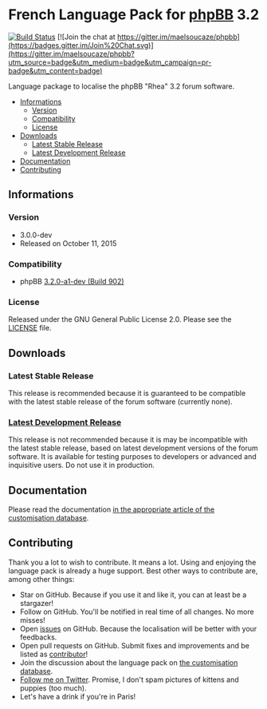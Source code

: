 # French Language Pack for [phpBB](https://www.phpbb.com/) 3.2

[![Build Status](https://travis-ci.org/maelsoucaze/phpbb.svg?branch=master)](https://travis-ci.org/maelsoucaze/phpbb) [![Join the chat at https://gitter.im/maelsoucaze/phpbb](https://badges.gitter.im/Join%20Chat.svg)](https://gitter.im/maelsoucaze/phpbb?utm_source=badge&utm_medium=badge&utm_campaign=pr-badge&utm_content=badge)

Language package to localise the phpBB "Rhea" 3.2 forum software.

- [Informations](https://github.com/maelsoucaze/phpbb/tree/master#informations)
  - [Version](https://github.com/maelsoucaze/phpbb/tree/master#version)
  - [Compatibility](https://github.com/maelsoucaze/phpbb/tree/master#compatibility)
  - [License](https://github.com/maelsoucaze/phpbb/tree/master#license)
- [Downloads](https://github.com/maelsoucaze/flarum#downloads)
	- [Latest Stable Release](https://github.com/maelsoucaze/phpbb/tree/master#latest-stable-release)
	- [Latest Development Release](https://github.com/maelsoucaze/phpbb/tree/master#latest-development-release)
- [Documentation](https://github.com/maelsoucaze/phpbb/tree/master#documentation)
- [Contributing](https://github.com/maelsoucaze/phpbb/tree/master#contributing)

## Informations

### Version

- 3.0.0-dev
- Released on October 11, 2015

### Compatibility

- phpBB [3.2.0-a1-dev (Build 902)](https://bamboo.phpbb.com/browse/PHPBB3-RHEA-902)

### License

Released under the GNU General Public License 2.0. Please see the [LICENSE](https://github.com/maelsoucaze/phpbb/blob/master/language/fr/LICENSE) file.

## Downloads

### Latest Stable Release

This release is recommended because it is guaranteed to be compatible with the latest stable release of the forum software (currently none).

### [Latest Development Release](https://github.com/maelsoucaze/phpbb/archive/master.zip)

This release is not recommended because it is may be incompatible with the latest stable release, based on latest development versions of the forum software. It is available for testing purposes to developers or advanced and inquisitive users. Do not use it in production.

## Documentation

Please read the documentation [in the appropriate article of the customisation database](https://www.phpbb.com/customise/db/translation/french/faq/1711).

## Contributing

Thank you a lot to wish to contribute. It means a lot. Using and enjoying the language pack is already a huge support. Best other ways to contribute are, among other things:

- Star on GitHub. Because if you use it and like it, you can at least be a stargazer!
- Follow on GitHub. You'll be notified in real time of all changes. No more misses!
- Open [issues](https://github.com/maelsoucaze/phpbb/issues) on GitHub. Because the localisation will be better with your feedbacks.
- Open pull requests on GitHub. Submit fixes and improvements and be listed as [contributor](https://github.com/maelsoucaze/phpbb/graphs/contributors)!
- Join the discussion about the language pack on [the customisation database](https://www.phpbb.com/customise/db/translation/french/support).
- [Follow me on Twitter](https://twitter.com/maelsoucaze). Promise, I don't spam pictures of kittens and puppies (too much).
- Let's have a drink if you're in Paris!
